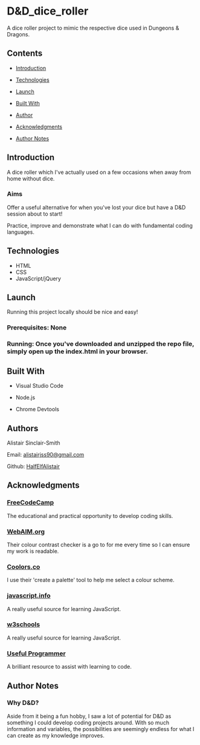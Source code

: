 # D&D_dice_roller

A dice roller project to mimic the respective dice used in Dungeons & Dragons.

## Contents

- [Introduction](#Introduction)

- [Technologies](#Technologies)

- [Launch](#Launch)

- [Built With](#Built-With)

- [Author](#Author)

- [Acknowledgments](#Acknowledgments)

- [Author Notes](#Author-Notes)


## Introduction

A dice roller which I've actually used on a few occasions when away from home without dice.

### Aims

Offer a useful alternative for when you've lost your dice but have a D&D session about to start!

Practice, improve and demonstrate what I can do with fundamental coding languages.

## Technologies

- HTML
- CSS
- JavaScript/jQuery

## Launch

Running this project locally should be nice and easy!

### Prerequisites: None

### Running: Once you've downloaded and unzipped the repo file, simply open up the index.html in your browser.


## Built With

- Visual Studio Code

- Node.js

- Chrome Devtools

## Authors

Alistair Sinclair-Smith

Email: [alistairjss90@gmail.com](alistairjss90@gmail.com)

Github: [HalfElfAlistair](https://github.com/HalfElfAlistair)


## Acknowledgments

### [FreeCodeCamp](https://www.freecodecamp.org/)
The educational and practical opportunity to develop coding skills.

### [WebAIM.org](https://webaim.org/)
Their colour contrast checker is a go to for me every time so I can ensure my work is readable.

### [Coolors.co](https://coolors.co/)
I use their 'create a palette' tool to help me select a colour scheme.

### [javascript.info](https://javascript.info/)
A really useful source for learning JavaScript.

### [w3schools](https://www.w3schools.com/)
A really useful source for learning JavaScript.

### [Useful Programmer](https://www.youtube.com/channel/UCAocVBB14ixYUfdhKaSrvNQ)
A brilliant resource to assist with learning to code.


## Author Notes

### Why D&D?
Aside from it being a fun hobby, I saw a lot of potential for D&D as something I could develop coding projects around. With so much information and variables, the possibilities are seemingly endless for what I can create as my knowledge improves.

